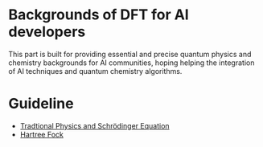 # Backgrounds of DFT for AI developers
This part is built for providing essential and precise quantum physics and chemistry backgrounds for AI communities, hoping helping the integration of AI techniques and quantum chemistry algorithms.

# Guideline
* [Tradtional Physics and Schrödinger Equation](https://github.com/Oceanusity/AI4DFT/blob/main/backgrounds/Schrodinger.md)
* [Hartree Fock](https://github.com/Oceanusity/AI4DFT/blob/main/backgrounds/hartree.md)
